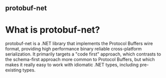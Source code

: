 protobuf-net
-

# What is protobuf-net?

protobuf-net is a .NET library that implements the Protocol Buffers wire format, providing high performance binary reliable cross-platform serialization. It primarily targets a "code first" approach, which contrasts to the schema-first approach more common to Protocol Buffers, but which makes it really easy to work with idiomatic .NET types, including pre-existing types.